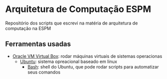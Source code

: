 # Arquitetura de Computação ESPM

Repositório dos scripts que escrevi na matéria de arquitetura de computação na
ESPM

## Ferramentas usadas

- [Oracle VM Virtual Box](https://www.oracle.com/br/virtualization/virtualbox/): rodar máquinas virtuais de sistemas operacionas
  - [Ubuntu](https://ubuntu.com/): sistema opreacional baseado em linux
    - [Bash](https://pt.wikipedia.org/wiki/Bash): shell do Ubuntu, que pode rodar scripts para automatizar seus comandos
